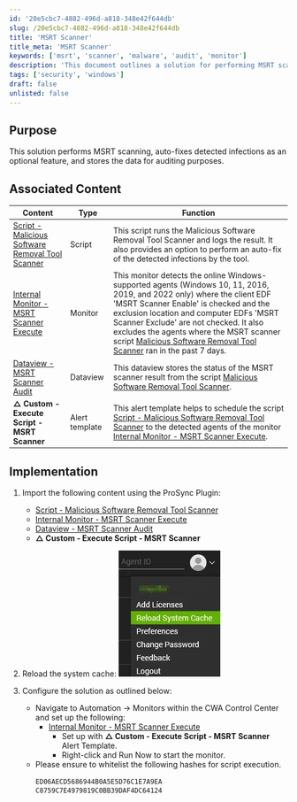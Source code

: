 ```yaml
---
id: '20e5cbc7-4882-496d-a818-348e42f644db'
slug: /20e5cbc7-4882-496d-a818-348e42f644db
title: 'MSRT Scanner'
title_meta: 'MSRT Scanner'
keywords: ['msrt', 'scanner', 'malware', 'audit', 'monitor']
description: 'This document outlines a solution for performing MSRT scanning, including optional auto-fix features for detected infections and data storage for auditing purposes. It includes associated scripts, monitors, and dataviews necessary for implementation.'
tags: ['security', 'windows']
draft: false
unlisted: false
---
```


## Purpose

This solution performs MSRT scanning, auto-fixes detected infections as an optional feature, and stores the data for auditing purposes.

## Associated Content

| Content                                                                 | Type     | Function                                                                                                                                                                                                                                                                                                                                                          |
|-------------------------------------------------------------------------|----------|-------------------------------------------------------------------------------------------------------------------------------------------------------------------------------------------------------------------------------------------------------------------------------------------------------------------------------------------------------------------|
| [Script - Malicious Software Removal Tool Scanner](/docs/18a8b802-bc6a-42a8-859b-89c93fed4257) | Script   | This script runs the Malicious Software Removal Tool Scanner and logs the result. It also provides an option to perform an auto-fix of the detected infections by the tool.                                                                                                                                                                                      |
| [Internal Monitor - MSRT Scanner Execute](/docs/52caa288-ae6c-4047-a2d1-6d34b806d673) | Monitor  | This monitor detects the online Windows-supported agents (Windows 10, 11, 2016, 2019, and 2022 only) where the client EDF 'MSRT Scanner Enable' is checked and the exclusion location and computer EDFs 'MSRT Scanner Exclude' are not checked. It also excludes the agents where the MSRT scanner script [Malicious Software Removal Tool Scanner](/docs/18a8b802-bc6a-42a8-859b-89c93fed4257) ran in the past 7 days. |
| [Dataview - MSRT Scanner Audit](/docs/3b6465a0-54e7-45ce-94b2-000ac55c6a26) | Dataview | This dataview stores the status of the MSRT scanner result from the script [Malicious Software Removal Tool Scanner](/docs/18a8b802-bc6a-42a8-859b-89c93fed4257).                                                                                                                                                                                             |
| **△ Custom - Execute Script - MSRT Scanner**                          | Alert template | This alert template helps to schedule the script [Script - Malicious Software Removal Tool Scanner](/docs/18a8b802-bc6a-42a8-859b-89c93fed4257) to the detected agents of the monitor [Internal Monitor - MSRT Scanner Execute](/docs/52caa288-ae6c-4047-a2d1-6d34b806d673).                                                                                       |

## Implementation

1. Import the following content using the ProSync Plugin:
   - [Script - Malicious Software Removal Tool Scanner](/docs/18a8b802-bc6a-42a8-859b-89c93fed4257)
   - [Internal Monitor - MSRT Scanner Execute](/docs/52caa288-ae6c-4047-a2d1-6d34b806d673)
   - [Dataview - MSRT Scanner Audit](/docs/3b6465a0-54e7-45ce-94b2-000ac55c6a26)
   - **△ Custom - Execute Script - MSRT Scanner**

2. Reload the system cache:
   ![Reload Cache](../../static/img/docs/e84b3dd2-284b-4384-b972-4a02feaa7b37/image_1.webp)

3. Configure the solution as outlined below:
   - Navigate to Automation → Monitors within the CWA Control Center and set up the following:
     - [Internal Monitor - MSRT Scanner Execute](/docs/52caa288-ae6c-4047-a2d1-6d34b806d673)
       - Set up with **△ Custom - Execute Script - MSRT Scanner** Alert Template.
       - Right-click and Run Now to start the monitor.
   - Please ensure to whitelist the following hashes for script execution.
     ```
     ED06AECD5686944B0A5E5D76C1E7A9EA
     C8759C7E4979819C0BB39DAF4DC64124
     ```
